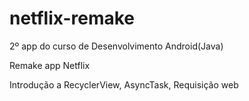 # netflix-remake
2º app do curso de Desenvolvimento Android(Java)

Remake app Netflix 

Introdução a RecyclerView, AsyncTask, Requisição web

